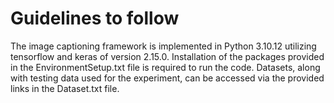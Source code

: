 # Guidelines to follow
The image captioning framework is implemented in Python 3.10.12 utilizing tensorflow and keras of version 2.15.0.
Installation of the packages provided in the EnvironmentSetup.txt file is required to run the code.
Datasets, along with testing data used for the experiment, can be accessed via the provided links in the Dataset.txt file.
